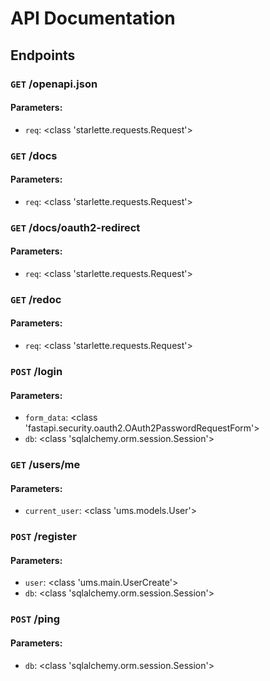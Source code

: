 # API Documentation

## Endpoints

### `GET` /openapi.json

#### Parameters:

- `req`: <class 'starlette.requests.Request'>


### `GET` /docs

#### Parameters:

- `req`: <class 'starlette.requests.Request'>


### `GET` /docs/oauth2-redirect

#### Parameters:

- `req`: <class 'starlette.requests.Request'>


### `GET` /redoc

#### Parameters:

- `req`: <class 'starlette.requests.Request'>


### `POST` /login

#### Parameters:

- `form_data`: <class 'fastapi.security.oauth2.OAuth2PasswordRequestForm'>
- `db`: <class 'sqlalchemy.orm.session.Session'>


### `GET` /users/me

#### Parameters:

- `current_user`: <class 'ums.models.User'>


### `POST` /register

#### Parameters:

- `user`: <class 'ums.main.UserCreate'>
- `db`: <class 'sqlalchemy.orm.session.Session'>


### `POST` /ping

#### Parameters:

- `db`: <class 'sqlalchemy.orm.session.Session'>

